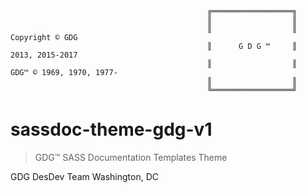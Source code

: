          
        
         
         
     									 		╔══════════════════╗     
     									 		║                  ║     
     									 		║                  ║     Copyright © GDG
     									 		║      G D G ™     ║     2013, 2015-2017
     									 		║                  ║     GDG™ © 1969, 1970, 1977-
     									 		║                  ║     
     									 		╚══════════════════╝
     									 		                 
     									 		         
     									 		      
     									 		
# sassdoc-theme-gdg-v1

> GDG™ SASS Documentation Templates Theme



GDG
DesDev Team
Washington, DC